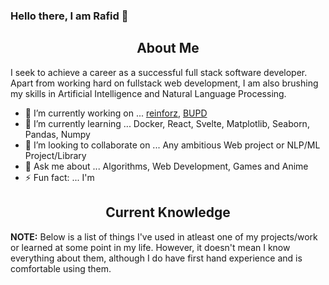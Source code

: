 ### Hello there, I am Rafid 👋

<h2 align="center">About Me</h2>

I seek to achieve a career as a successful full stack software developer. Apart from working hard on fullstack web development, I am also brushing my skills in Artificial Intelligence and Natural Language Processing.

- 🔭 I’m currently working on ... [reinforz](https://reinforz.xyz), [BUPD](https://github.com/Devorein/BUPD)
- 🌱 I’m currently learning ... Docker, React, Svelte, Matplotlib, Seaborn, Pandas, Numpy
- 👯 I’m looking to collaborate on ... Any ambitious Web project or NLP/ML Project/Library
- 💬 Ask me about ... Algorithms, Web Development, Games and Anime
- ⚡ Fun fact: ... I'm 

<h2 align="center">Current Knowledge</h2>

**NOTE:** Below is a list of things I've used in atleast one of my projects/work or learned at some point in my life. However, it doesn't mean I know everything about them, although I do have first hand experience and is comfortable using them.

<!--START_SECTION:learn-->
<!--END_SECTION:learn--> 
